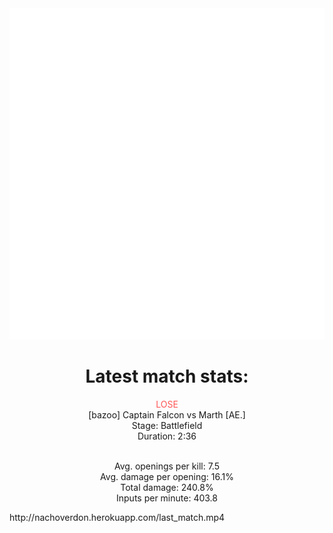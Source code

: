 <div align="center">
    <img src="https://github.com/nachoverdon/nachoverdon/blob/master/profile.svg" width="838" height="530"/>
<!--START_SECTION:slippi_stats-->
<div>
<h1>Latest match stats:</h1>
<p>
<span style="color: #f55;">LOSE</span>
<br>
<span>[bazoo] Captain Falcon vs Marth [AE.]</span>
<br>
<span>Stage: Battlefield</span>
<br>
<span>Duration: 2:36</span>
<br>
<br>

<span>Avg. openings per kill: 7.5</span>
<br>
<span>Avg. damage per opening: 16.1%</span>
<br>
<span>Total damage: 240.8%</span>
<br>
<span>Inputs per minute: 403.8</span>
<br>
</p>
</div>
<!--END_SECTION:slippi_stats-->
</div>
http://nachoverdon.herokuapp.com/last_match.mp4

